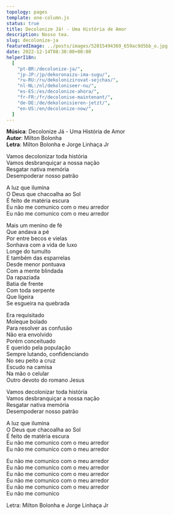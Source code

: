 ```yaml
---
topology: pages
template: one-column.js
status: true
title: Decolonize Já! - Uma História de Amor
description: Nosso tea.
slug: decolonize-ja
featuredImage: ../posts/images/52015494369_659ac9d5bb_o.jpg
date: 2022-12-14T08:30:00+00:00
helperI18n:
  [
    "pt-BR:/decolonize-ja/",
    "jp-JP:/jp/dekoronaizu-ima-sugu/",
    "ru-RU:/ru/dekolonizirovat-sejchas/",
    "nl-NL:/nl/dekoloniseer-nu/",
    "es-ES:/es/decolonize-ahora/",
    "fr-FR:/fr/decolonise-maintenant/",
    "de-DE:/de/dekolonisieren-jetzt/",
    "en-US:/en/decolonize-now/",
  ]
---
```


**Música**: Decolonize Já - Uma História de Amor <br />
**Autor**: Milton Bolonha <br />
**Letra**: Milton Bolonha e Jorge Linhaça Jr

Vamos decolonizar toda história <br />
Vamos desbranquiçar a nossa nação <br />
Resgatar nativa memória <br />
Desempoderar nosso patrão <br />

A luz que ilumina <br />
O Deus que chacoalha ao Sol <br />
É feito de matéria escura <br />
Eu não me comunico com o meu arredor <br />
Eu não me comunico com o meu arredor <br />

Mais um menino de fé <br />
Que andava a pé <br />
Por entre becos e vielas <br />
Sonhava com a vida de luxo <br />
Longe do tumulto <br />
E também das esparrelas <br />
Desde menor pontuava <br />
Com a mente blindada <br />
Da rapaziada <br />
Batia de frente <br />
Com toda serpente <br />
Que ligeira <br />
Se esgueira na quebrada <br />

Era requisitado <br />
Moleque bolado <br />
Para resolver as confusão <br />
Não era envolvido <br />
Porém conceituado <br />
E querido pela população <br />
Sempre lutando, confidenciando <br />
No seu peito a cruz <br />
Escudo na camisa <br />
Na mão o celular <br />
Outro devoto do romano Jesus <br />

Vamos decolonizar toda história <br />
Vamos desbranquiçar a nossa nação <br />
Resgatar nativa memória <br />
Desempoderar nosso patrão <br />

A luz que ilumina <br />
O Deus que chacoalha ao Sol <br />
É feito de matéria escura <br />
Eu não me comunico com o meu arredor <br />
Eu não me comunico com o meu arredor <br />

Eu não me comunico com o meu arredor <br />
Eu não me comunico com o meu arredor <br />
Eu não me comunico com o meu arredor <br />
Eu não me comunico com o meu arredor <br />
Eu não me comunico com o meu arredor <br />
Eu não me comunico

Letra: Milton Bolonha e Jorge Linhaça Jr
